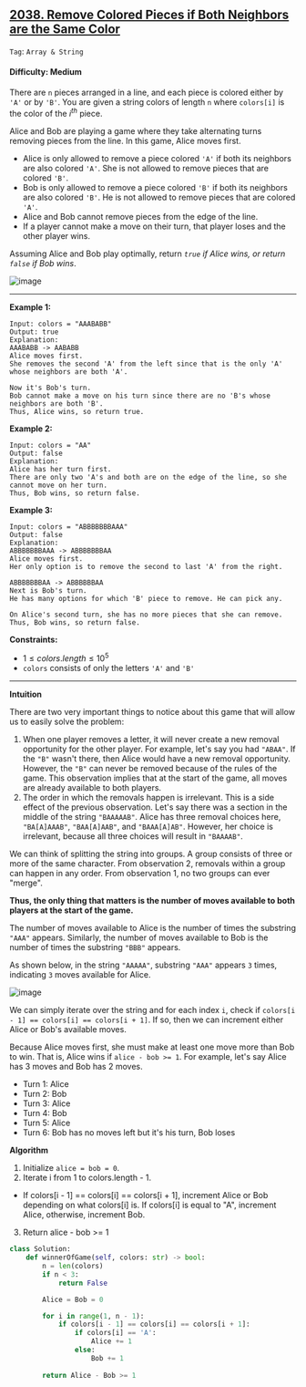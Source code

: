 ## [2038. Remove Colored Pieces if Both Neighbors are the Same Color](https://leetcode.com/problems/remove-colored-pieces-if-both-neighbors-are-the-same-color)

```Tag```: ```Array & String```

#### Difficulty: Medium

There are ```n``` pieces arranged in a line, and each piece is colored either by ```'A'``` or by ```'B'```. You are given a string colors of length ```n``` where ```colors[i]``` is the color of the $i^{th}$ piece.

Alice and Bob are playing a game where they take alternating turns removing pieces from the line. In this game, Alice moves first.

- Alice is only allowed to remove a piece colored ```'A'``` if both its neighbors are also colored ```'A'```. She is not allowed to remove pieces that are colored ```'B'```.
- Bob is only allowed to remove a piece colored ```'B'``` if both its neighbors are also colored ```'B'```. He is not allowed to remove pieces that are colored ```'A'```.
- Alice and Bob cannot remove pieces from the edge of the line.
- If a player cannot make a move on their turn, that player loses and the other player wins.

Assuming Alice and Bob play optimally, return _```true``` if Alice wins, or return ```false``` if Bob wins_.

![image](https://github.com/quananhle/Python/assets/35042430/76c9e030-541d-422c-b563-e0f744916a76)

---

__Example 1:__
```
Input: colors = "AAABABB"
Output: true
Explanation:
AAABABB -> AABABB
Alice moves first.
She removes the second 'A' from the left since that is the only 'A' whose neighbors are both 'A'.

Now it's Bob's turn.
Bob cannot make a move on his turn since there are no 'B's whose neighbors are both 'B'.
Thus, Alice wins, so return true.
```

__Example 2:__
```
Input: colors = "AA"
Output: false
Explanation:
Alice has her turn first.
There are only two 'A's and both are on the edge of the line, so she cannot move on her turn.
Thus, Bob wins, so return false.
```

__Example 3:__
```
Input: colors = "ABBBBBBBAAA"
Output: false
Explanation:
ABBBBBBBAAA -> ABBBBBBBAA
Alice moves first.
Her only option is to remove the second to last 'A' from the right.

ABBBBBBBAA -> ABBBBBBAA
Next is Bob's turn.
He has many options for which 'B' piece to remove. He can pick any.

On Alice's second turn, she has no more pieces that she can remove.
Thus, Bob wins, so return false.
```

__Constraints:__

- $1 \le colors.length \le 10^{5}$
- ```colors``` consists of only the letters ```'A'``` and ```'B'```

---

__Intuition__

There are two very important things to notice about this game that will allow us to easily solve the problem:

1. When one player removes a letter, it will never create a new removal opportunity for the other player. For example, let's say you had ```"ABAA"```. If the ```"B"``` wasn't there, then Alice would have a new removal opportunity. However, the ```"B"``` can never be removed because of the rules of the game. This observation implies that at the start of the game, all moves are already available to both players.
2. The order in which the removals happen is irrelevant. This is a side effect of the previous observation. Let's say there was a section in the middle of the string ```"BAAAAAB"```. Alice has three removal choices here, ```"BA[A]AAAB"```, ```"BAA[A]AAB"```, and ```"BAAA[A]AB"```. However, her choice is irrelevant, because all three choices will result in ```"BAAAAB"```.

We can think of splitting the string into groups. A group consists of three or more of the same character. From observation 2, removals within a group can happen in any order. From observation 1, no two groups can ever "merge".

__Thus, the only thing that matters is the number of moves available to both players at the start of the game.__

The number of moves available to Alice is the number of times the substring ```"AAA"``` appears. Similarly, the number of moves available to Bob is the number of times the substring ```"BBB"``` appears.

As shown below, in the string ```"AAAAA"```, substring ```"AAA"``` appears ```3``` times, indicating ```3``` moves available for Alice.

![image](https://leetcode.com/problems/remove-colored-pieces-if-both-neighbors-are-the-same-color/Figures/2038/1.png)

We can simply iterate over the string and for each index ```i```, check if ```colors[i - 1] == colors[i] == colors[i + 1]```. If so, then we can increment either Alice or Bob's available moves.

Because Alice moves first, she must make at least one move more than Bob to win. That is, Alice wins if ```alice - bob >= 1```. For example, let's say Alice has 3 moves and Bob has 2 moves.

- Turn 1: Alice
- Turn 2: Bob
- Turn 3: Alice
- Turn 4: Bob
- Turn 5: Alice
- Turn 6: Bob has no moves left but it's his turn, Bob loses

__Algorithm__

1. Initialize ```alice = bob = 0```.
2. Iterate i from 1 to colors.length - 1.
  - If colors[i - 1] == colors[i] == colors[i + 1], increment Alice or Bob depending on what colors[i] is. If colors[i] is equal to "A", increment Alice, otherwise, increment Bob.
3. Return alice - bob >= 1

```Python
class Solution:
    def winnerOfGame(self, colors: str) -> bool:
        n = len(colors)
        if n < 3:
            return False

        Alice = Bob = 0

        for i in range(1, n - 1):
            if colors[i - 1] == colors[i] == colors[i + 1]:
                if colors[i] == 'A':
                    Alice += 1
                else:
                    Bob += 1
        
        return Alice - Bob >= 1
```
